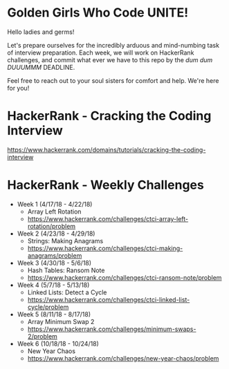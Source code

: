 # Golden Girls Who Code UNITE!
Hello ladies and germs!

Let's prepare ourselves for the incredibly arduous and mind-numbing task of interview preparation.
Each week, we will work on HackerRank challenges, and commit what ever we have to this repo by the *dum dum DUUUMMM* DEADLINE.

Feel free to reach out to your soul sisters for comfort and help. We're here for you!

# HackerRank - Cracking the Coding Interview
https://www.hackerrank.com/domains/tutorials/cracking-the-coding-interview

# HackerRank - Weekly Challenges
* Week 1 (4/17/18 - 4/22/18)
  * Array Left Rotation
  * https://www.hackerrank.com/challenges/ctci-array-left-rotation/problem
* Week 2 (4/23/18 - 4/29/18)
  * Strings: Making Anagrams
  * https://www.hackerrank.com/challenges/ctci-making-anagrams/problem
* Week 3 (4/30/18 - 5/6/18)
  * Hash Tables: Ransom Note
  * https://www.hackerrank.com/challenges/ctci-ransom-note/problem
* Week 4 (5/7/18 - 5/13/18)
  * Linked Lists: Detect a Cycle
  * https://www.hackerrank.com/challenges/ctci-linked-list-cycle/problem
* Week 5 (8/11/18 - 8/17/18)
  * Array Minimum Swap 2
  * https://www.hackerrank.com/challenges/minimum-swaps-2/problem
* Week 6 (10/18/18 - 10/24/18)
  * New Year Chaos
  * https://www.hackerrank.com/challenges/new-year-chaos/problem
